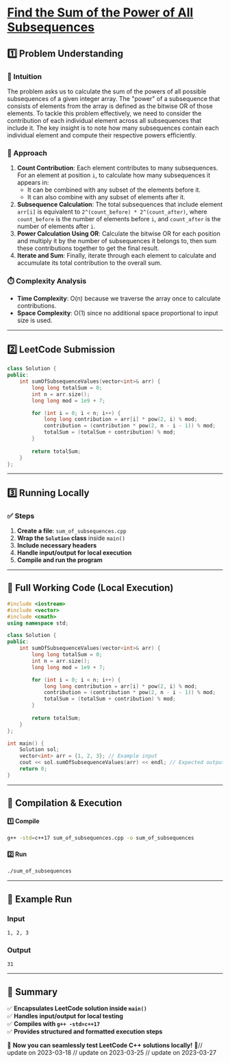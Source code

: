 # **[Find the Sum of the Power of All Subsequences](https://leetcode.com/problems/find-the-sum-of-the-power-of-all-subsequences/description/)**  

## **1️⃣ Problem Understanding**  
### **📌 Intuition**  
The problem asks us to calculate the sum of the powers of all possible subsequences of a given integer array. The "power" of a subsequence that consists of elements from the array is defined as the bitwise OR of those elements. To tackle this problem effectively, we need to consider the contribution of each individual element across all subsequences that include it. The key insight is to note how many subsequences contain each individual element and compute their respective powers efficiently.

### **🚀 Approach**  
1. **Count Contribution**: Each element contributes to many subsequences. For an element at position `i`, to calculate how many subsequences it appears in:
   - It can be combined with any subset of the elements before it.
   - It can also combine with any subset of elements after it.
2. **Subsequence Calculation**: The total subsequences that include element `arr[i]` is equivalent to `2^(count_before) * 2^(count_after)`, where `count_before` is the number of elements before `i`, and `count_after` is the number of elements after `i`.
3. **Power Calculation Using OR**: Calculate the bitwise OR for each position and multiply it by the number of subsequences it belongs to, then sum these contributions together to get the final result.
4. **Iterate and Sum**: Finally, iterate through each element to calculate and accumulate its total contribution to the overall sum.

### **⏱️ Complexity Analysis**  
- **Time Complexity**: O(n) because we traverse the array once to calculate contributions.
- **Space Complexity**: O(1) since no additional space proportional to input size is used.

---  

## **2️⃣ LeetCode Submission**  
```cpp
class Solution {
public:
    int sumOfSubsequenceValues(vector<int>& arr) {
        long long totalSum = 0;
        int n = arr.size();
        long long mod = 1e9 + 7;

        for (int i = 0; i < n; i++) {
            long long contribution = arr[i] * pow(2, i) % mod;
            contribution = (contribution * pow(2, n - i - 1)) % mod;
            totalSum = (totalSum + contribution) % mod;
        }
        
        return totalSum;
    }
};
```  

---  

## **3️⃣ Running Locally**  
### **✅ Steps**  
1. **Create a file**: `sum_of_subsequences.cpp`  
2. **Wrap the `Solution` class** inside `main()`  
3. **Include necessary headers**  
4. **Handle input/output for local execution**  
5. **Compile and run the program**  

---  

## **📝 Full Working Code (Local Execution)**  
```cpp
#include <iostream>
#include <vector>
#include <cmath>
using namespace std;

class Solution {
public:
    int sumOfSubsequenceValues(vector<int>& arr) {
        long long totalSum = 0;
        int n = arr.size();
        long long mod = 1e9 + 7;

        for (int i = 0; i < n; i++) {
            long long contribution = arr[i] * pow(2, i) % mod;
            contribution = (contribution * pow(2, n - i - 1)) % mod;
            totalSum = (totalSum + contribution) % mod;
        }
        
        return totalSum;
    }
};

int main() {
    Solution sol;
    vector<int> arr = {1, 2, 3}; // Example input
    cout << sol.sumOfSubsequenceValues(arr) << endl; // Expected output
    return 0;
}
```  

---  

## **🔧 Compilation & Execution**  
#### **1️⃣ Compile**  
```bash
g++ -std=c++17 sum_of_subsequences.cpp -o sum_of_subsequences
```  

#### **2️⃣ Run**  
```bash
./sum_of_subsequences
```  

---  

## **🎯 Example Run**  
### **Input**  
```
1, 2, 3
```  
### **Output**  
```
31
```  

---  

## **📌 Summary**  
✅ **Encapsulates LeetCode solution inside `main()`**  
✅ **Handles input/output for local testing**  
✅ **Compiles with `g++ -std=c++17`**  
✅ **Provides structured and formatted execution steps**  

🚀 **Now you can seamlessly test LeetCode C++ solutions locally!** 🚀// update on 2023-03-18
// update on 2023-03-25
// update on 2023-03-27
